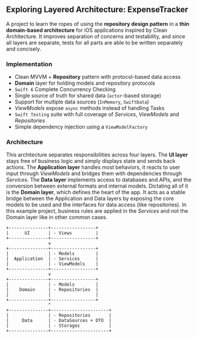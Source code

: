 ## Exploring Layered Architecture: ExpenseTracker

A project to learn the ropes of using the **repository design pattern** in a **thin domain-based architecture** for iOS applications inspired by Clean Architecture. It improves separation of concerns and testability, and since all layers are separate, tests for all parts are able to be written separately and concisely.

### Implementation

- Clean MVVM + **Repository** pattern with protocol-based data access
- **Domain** layer for holding models and repository protocols
- `Swift 6` Complete Concurrency Checking
- Single source of truth for shared data (`actor`-based storage)
- Support for multiple data sources (`InMemory`, `SwiftData`)
- _ViewModels_ expose `async` methods instead of handling Tasks
- `Swift Testing` suite with full coverage of _Services_, _ViewModels_ and _Repositories_
- Simple dependency injection using a `ViewModelFactory`

### Architecture

This architecture separates responsibilities across four layers. The **UI layer** stays free of business logic and simply displays state and sends back actions. The **Application layer** handles most behaviors, it reacts to user input through _ViewModels_ and bridges them with dependencies through _Services_. The **Data layer** implements access to databases and APIs, and the conversion between external formats and internal models. Dictating all of it is the **Domain layer**, which defines the heart of the app. It acts as a stable bridge between the Application and Data layers by exposing the core models to be used and the interfaces for data access (like repositories). In this example project, business rules are applied in the _Services_ and not the Domain layer like in other common cases.

```
+---------------+-----------------+
|      UI       | - Views         |
+---------------+-----------------+
                v
+---------------+-----------------+
|               | - Models        |
|  Application  | - Services      |
|               | - ViewModels    |
+---------------+-----------------+
                v
+---------------+-----------------+
|               | - Models        |
|    Domain     | - Repositories  |
|               |                 |
+---------------+-----------------+
                ^
+---------------+----------------------+
|               | - Repositories       |
|     Data      | - DataSources + DTO  |
|               | - Storages           |
+---------------+----------------------+
```
